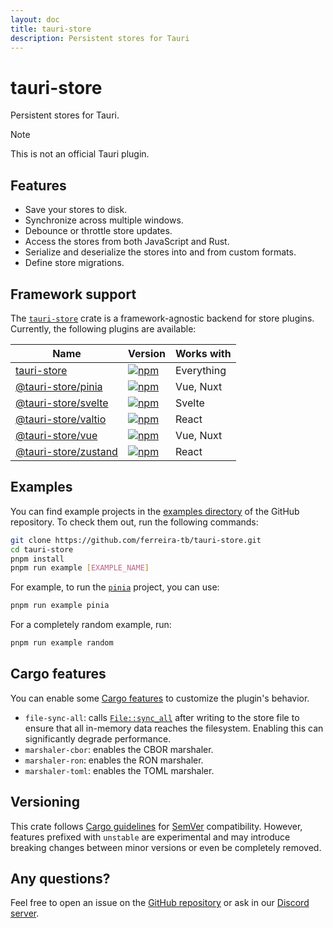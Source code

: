 ```yaml
---
layout: doc
title: tauri-store
description: Persistent stores for Tauri
---
```


# tauri-store

Persistent stores for Tauri.

> [!NOTE]
> This is not an official Tauri plugin.

## Features

- Save your stores to disk.
- Synchronize across multiple windows.
- Debounce or throttle store updates.
- Access the stores from both JavaScript and Rust.
- Serialize and deserialize the stores into and from custom formats.
- Define store migrations.

## Framework support

The [`tauri-store`](https://crates.io/crates/tauri-store) crate is a framework-agnostic backend for store plugins. Currently, the following plugins are available:

| Name                                                              | Version                                                                                                                 | Works with |
| ----------------------------------------------------------------- | ----------------------------------------------------------------------------------------------------------------------- | ---------- |
| [tauri-store](./guide/getting-started.md)                         | [![npm](https://img.shields.io/npm/v/tauri-store.svg)](https://www.npmjs.com/package/tauri-store)                       | Everything |
| [@tauri-store/pinia](./plugin-pinia/guide/getting-started.md)     | [![npm](https://img.shields.io/npm/v/%40tauri-store%2Fpinia.svg)](https://www.npmjs.com/package/@tauri-store/pinia)     | Vue, Nuxt  |
| [@tauri-store/svelte](./plugin-svelte/guide/getting-started.md)   | [![npm](https://img.shields.io/npm/v/%40tauri-store%2Fsvelte.svg)](https://www.npmjs.com/package/@tauri-store/svelte)   | Svelte     |
| [@tauri-store/valtio](./plugin-valtio/guide/getting-started.md)   | [![npm](https://img.shields.io/npm/v/%40tauri-store%2Fvaltio.svg)](https://www.npmjs.com/package/@tauri-store/valtio)   | React      |
| [@tauri-store/vue](./plugin-vue/guide/getting-started.md)         | [![npm](https://img.shields.io/npm/v/%40tauri-store%2Fvue.svg)](https://www.npmjs.com/package/@tauri-store/vue)         | Vue, Nuxt  |
| [@tauri-store/zustand](./plugin-zustand/guide/getting-started.md) | [![npm](https://img.shields.io/npm/v/%40tauri-store%2Fzustand.svg)](https://www.npmjs.com/package/@tauri-store/zustand) | React      |

## Examples

You can find example projects in the [examples directory](https://github.com/ferreira-tb/tauri-store/tree/main/examples) of the GitHub repository. To check them out, run the following commands:

```sh
git clone https://github.com/ferreira-tb/tauri-store.git
cd tauri-store
pnpm install
pnpm run example [EXAMPLE_NAME]
```

For example, to run the [`pinia`](https://github.com/ferreira-tb/tauri-store/tree/main/examples/pinia) project, you can use:

```sh
pnpm run example pinia
```

For a completely random example, run:

```sh
pnpm run example random
```

## Cargo features

You can enable some [Cargo features](https://doc.rust-lang.org/cargo/reference/features.html) to customize the plugin's behavior.

- `file-sync-all`: calls [`File::sync_all`](https://doc.rust-lang.org/std/fs/struct.File.html#method.sync_all) after writing to the store file to ensure that all in-memory data reaches the filesystem. Enabling this can significantly degrade performance.
- `marshaler-cbor`: enables the CBOR marshaler.
- `marshaler-ron`: enables the RON marshaler.
- `marshaler-toml`: enables the TOML marshaler.

## Versioning

This crate follows [Cargo guidelines](https://doc.rust-lang.org/cargo/reference/semver.html) for [SemVer](https://semver.org/) compatibility. However, features prefixed with `unstable` are experimental and may introduce breaking changes between minor versions or even be completely removed.

## Any questions?

Feel free to open an issue on the [GitHub repository](https://github.com/ferreira-tb/tauri-store/issues) or ask in our [Discord server](https://discord.gg/ARd7McmVNv).
